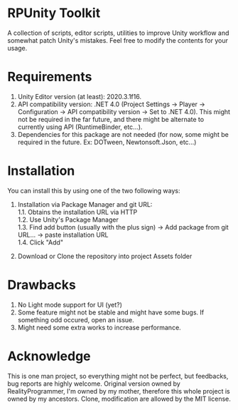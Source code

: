 # RPUnity Toolkit
A collection of scripts, editor scripts, utilities to improve Unity workflow and somewhat patch Unity's mistakes. Feel free to modify the contents for your usage.

# Requirements
1. Unity Editor version (at least): 2020.3.1f16.
2. API compatibility version: .NET 4.0 (Project Settings -> Player -> Configuration -> API compatibility version -> Set to .NET 4.0). This might not be required in the far future, and there might be alternate to currently using API (RuntimeBinder, etc...).  
3. Dependencies for this package are not needed (for now, some might be required in the future. Ex: DOTween, Newtonsoft.Json, etc...)

# Installation
You can install this by using one of the two following ways:

1. Installation via Package Manager and git URL:  
  1.1. Obtains the installation URL via HTTP  
  1.2. Use Unity's Package Manager  
  1.3. Find add button (usually with the plus sign) -> Add package from git URL... -> paste installation URL  
  1.4. Click "Add"  
  
2. Download or Clone the repository into project Assets folder

# Drawbacks
1. No Light mode support for UI (yet?)  
2. Some feature might not be stable and might have some bugs. If something odd occured, open an issue.  
3. Might need some extra works to increase performance.  

# Acknowledge
This is one man project, so everything might not be perfect, but feedbacks, bug reports are highly welcome. Original version owned by RealityProgrammer, I'm owned by my mother, therefore this whole project is owned by my ancestors. Clone, modification are allowed by the MIT license.
